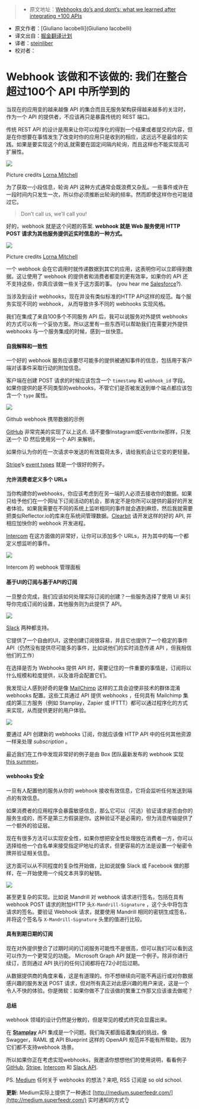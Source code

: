 > * 原文地址：[Webhooks do’s and dont’s: what we learned after integrating +100 APIs](https://restful.io/webhooks-dos-and-dont-s-what-we-learned-after-integrating-100-apis-d567405a3671)
* 原文作者：[Giuliano Iacobelli](Giuliano Iacobelli)
* 译文出自：[掘金翻译计划](https://github.com/xitu/gold-miner)
* 译者：[steinliber](https://github.com/steinliber)
* 校对者：

# Webhook 该做和不该做的: 我们在整合超过100个 API 中所学到的


当现在的应用变的越来越像 API 的集合而且无服务架构获得越来越多的关注时，作为一个 API 的提供者，不应该再只是暴露传统的 REST 端口。

传统 REST API 的设计是用来让你可以程序化的得到一个结果或者提交的内容，但是在你想要在事情发生了改变时你的应用只是收到的相应，这远远不是最佳的实践。如果是要实现这个的话,就需要在固定间隔内轮询，而且这样也不能实现高可扩展性。


![](https://cdn-images-1.medium.com/max/800/1*dEmrcTajSG5A4Z_JjrGqfw.png)

Picture credits [Lorna Mitchell](https://medium.com/u/e6dd3fdb7c2d)



为了获取一小段信息，轮询 API 这种方式通常会既浪费又杂乱。一些事件或许在一段时间内只发生一次，所以你必须推断出轮询的频率。然而即使这样你也可能错过它。

> Don’t call us, we’ll call you!

好的，webhook 就是这个问题的答案.  **webhook 就是 Web 服务使用 HTTP POST 请求为其他服务提供近实时信息的一种方式。**



![](https://cdn-images-1.medium.com/max/800/1*8t-MNjY-6rJ79rsDnZt0rA.png)

Picture credits [Lorna Mitchell](https://medium.com/u/e6dd3fdb7c2d)



一个 webhook 会在它调用时就传递数据到其它的应用，这表明你可以立即得到数据。这让使用了 webhook 的提供者和消费者都变的更有效率，如果你的 API 还不支持这些，你真应该做一些关于这方面的事。
(you hear me [Salesforce](https://medium.com/u/f4fb2a348280)?).

当涉及到设计 webhooks，现在并没有类似标准的HTTP API这样的规范。每个服务实现不同的 webhook， 从而导致许多不同的 webhooks 实现风格。

我们在集成了来自100多个不同服务 API 后，我可以说服务对外提供 webhooks 的方式可以有一个妥协方案。所以这里有一些东西可以帮助我们在需要对外提供 webhooks 与一个服务集成的时候，感到一丝快意。


#### 自我解释和一致性

一个好的 webhook 服务应该要尽可能多的提供被通知事件的信息，包括用于客户端对该事件采取行动的附加信息。

客户端在创建 POST 请求的时候应该包含一个 `timestamp` 和 `webhook_id` 字段。如果你提供的是不同类型的webhooks，不管它们是否被发送到单个端点都应该包含一个 `type` 属性。




![](https://cdn-images-1.medium.com/max/600/1*Yi85OX2kNJw-bbn8O0VVQQ.png)

Github webhook 携带数据的示例



[GitHub](https://medium.com/u/d18563e4f2b9) 非常完美的实现了以上这点. 请不要像Instagram或Eventbrite那样，只发送一个 ID 然后使用另一个 API 来解析。


如果你认为你的在一次请求中发送的有效载荷太多，请给我机会让它变的更轻量。

[Stripe](https://medium.com/u/3ecae35d6d66)’s [event types](https://stripe.com/docs/api) 就是一个很好的例子。

#### 允许消费者定义多个 URLs

当你构建你的webhooks，你应该考虑到在另一端的人必须去接收你的数据。如果只给予他们在一个网址下订阅活动的机会，那肯定不是你所可以提供的最好的开发者体验。如果我需要在不同的系统上监听相同的事件就会遇到麻烦，然后我就需要把类似Reflector.io的库来在系统间管理数据。[Clearbit](https://medium.com/u/ce5450a7b906) 请开发这样的好的 API, 并相应加快你的 webhook 开发进程。


[Intercom](https://medium.com/u/7ca8972daf76) 在这方面做的非常好，让你可以添加多个 URLs，并为其中的每一个都定义想监听的事件。



![](https://cdn-images-1.medium.com/max/800/1*lGfFqT7G4x3swfm1qkxjfA.png)

Intercom 的 webhook 管理面板



#### 基于UI的订阅与基于API的订阅

一旦整合完成，我们应该如何处理实际订阅的创建？一些服务选择了使用 UI 来引导你完成订阅的设置，其他服务则为此提供了 API。



![](https://cdn-images-1.medium.com/max/600/1*lQ5VTo4IF50IjaimPq-F4Q.png)



[Slack](https://medium.com/u/26d90a99f605) 两种都支持。

它提供了一个自由的UI，这使创建订阅很容易，并且它也提供了一个稳定的事件 API（仍然没有提供尽可能多的事件，比如说他们的实时消息传递 API ，但我相信他们的工作）

在选择是否为 Webhooks 提供 API 时，需要记住的一件重要的事情是，订阅将以什么规模和粒度提供，以及谁将会配置它们。

我发现让人感到好奇的是像 [MailChimp](https://medium.com/u/772bf2413f17) 这样的工具会迫使非技术的群体混淆 webhooks 配置。这些工具通过 API 提供 webhooks ，任何具有 Mailchimp 集成的第三方服务（例如 Stamplay，Zapier 或 IFTTT）都可以通过程序化的方式来实现，从而提供更好的用户体验。



![](https://cdn-images-1.medium.com/max/600/1*EEMaCdPa63smJ3oOSpQ60w.png)



要通过 API 创建新的 webhooks 订阅，你就应该像 HTTP API 中的任何其他资源一样来处理 _subscription_ 。

最近我们在工作中发现非常好的例子是由 Box 团队最新发布的 webhook 实现 [this summer](https://blog.box.com/blog/box-webhooks/)。

#### webhooks 安全

一旦有人配置他的服务从你的 webhook 接收有效信息，它将会监听任何发送到端点的有效信息。

如果消费者的应用程序会暴露敏感信息，那么它可以（可选）验证请求是否由你的服务生成的，而不是第三方假装是你。这种验证不是必需的，但为消息传输提供了一个额外的验证层。

现在有很多方法可以实现安全性，如果你想把安全性处理放在消费者一方，你可以选择给他一个白名单来接受指定IP地址的请求，但更容易的方法是设置一个秘密令牌并验证相关信息。

这方面可以从不同程度的复杂性开始做，比如说就像 Slack 或 Facebook 做的那样，在一开始使用一个纯文本共享的秘钥。



![](https://cdn-images-1.medium.com/max/800/1*qyzDKFf4CfPwJEozGIah0w.png)


甚至更复杂的实现。比如说 Mandrill 对 webhook 请求进行签名，包括在具有 webhook POST 请求的附加HTTP 头`X-Mandrill-Signature` ，这个头中将包含请求的签名。要验证 Webhook 请求，就要使用 Mandrill 相同的密钥生成签名，并将这个签名与 `X-Mandrill-Signature` 头里的值进行比较。


#### 具有到期日期的订阅

现在对外提供整合了过期时间的订阅服务可能性不是很高，但可以我们可以看到这可以作为一个更常见的功能。 Microsoft Graph API 就是一个例子。除非你进行续订，否则通过 API 执行的任何订阅都将在72小时后过期。

从数据提供商的角度来看，这是有道理的。你不想继续向可能不再运行或对你数据感兴趣的服务发送 POST 请求，但对所有真正对此感兴趣的用户来说，这是一个令人不快的体验。你是微软：如果你做不了应该做的繁重工作那又应该谁去做呢？

#### 总结

webhook 领域的设计仍然是分散的，但是常见的模式终究会显露出来。

在 [**Stamplay**](https://stamplay.com/) API 集成是一个问题。我们每天都面临着集成的挑战，像 Swagger，RAML 或 API Blueprint 这样的 OpenAPI 规范并不能有所帮助，因为它们都不支持webhook 场景。

所以如果你正在考虑实现webhooks，我邀请你想想他们的使用说明，看看例子
[GitHub](https://medium.com/u/d18563e4f2b9), [Stripe](https://medium.com/u/3ecae35d6d66), [Intercom](https://medium.com/u/7ca8972daf76) 和 [Slack API](https://medium.com/u/272cd95a3742).

PS. [Medium](https://medium.com/u/504c7870fdb6) 任何关于 webhooks 的想法？来吧, RSS 订阅是 so old school.

**更新**: Medium实际上提供了一种通过 [http://medium.superfeedr.com/](http://medium.superfeedr.com/) 实时通知的方式👌


